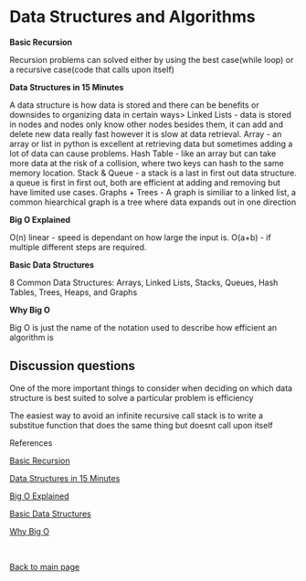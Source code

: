 # Data Structures and Algorithms

**Basic Recursion**

Recursion problems can solved either by using the best case(while loop) or a recursive case(code that calls upon itself)

**Data Structures in 15 Minutes**

A data structure is how data is stored and there can be benefits or downsides to organizing data in certain ways>
Linked Lists - data is stored in nodes and nodes only know other nodes besides them, it can add and delete new data really fast however it is slow at data retrieval.
Array - an array or list in python is excellent at retrieving data but sometimes adding a lot of data can cause problems.
Hash Table - like an array but can take more data at the risk of a collision, where two keys can hash to the same memory location.
Stack & Queue - a stack is a last in first out data structure. a queue is first in first out, both are efficient at adding and removing but have limited use cases.
Graphs + Trees - A graph is similiar to a linked list, a common hiearchical graph is a tree where data expands out in one direction

**Big O Explained**

O(n) linear - speed is dependant on how large the input is.
O(a+b) - if multiple different steps are required.

**Basic Data Structures**

8 Common Data Structures: Arrays, Linked Lists, Stacks, Queues, Hash Tables, Trees, Heaps, and Graphs

**Why Big O**

Big O is just the name of the notation used to describe how efficient an algorithm is

## Discussion questions

One of the more important things to consider when deciding on which data structure is best suited to solve a particular problem is efficiency

The easiest way to avoid an infinite recursive call stack is to write a substitue function that does the same thing but doesnt call upon itself

References

[Basic Recursion](https://www.youtube.com/watch?v=vPEJSJMg4jY&ab_channel=freeCodeCamp.org)

[Data Structures in 15 Minutes](https://www.youtube.com/watch?v=sVxBVvlnJsM&ab_channel=AaronJack)

[Big O Explained](https://www.youtube.com/watch?v=v4cd1O4zkGw&ab_channel=HackerRank)

[Basic Data Structures](https://towardsdatascience.com/8-common-data-structures-every-programmer-must-know-171acf6a1a42)

[Why Big O](https://triplebyte.com/blog/why-you-should-learn-big-o-and-stop-hacking-your-way-through-algorithms)

<br>

[Back to main page](https://vadengrey.github.io/reading-notes/)